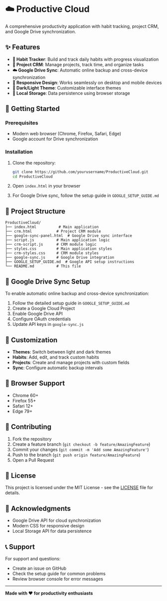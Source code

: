 # ☁️ Productive Cloud

A comprehensive productivity application with habit tracking, project CRM, and Google Drive synchronization.

## ✨ Features

- **🎯 Habit Tracker**: Build and track daily habits with progress visualization
- **🏢 Project CRM**: Manage projects, track time, and organize tasks
- **☁️ Google Drive Sync**: Automatic online backup and cross-device synchronization
- **📱 Responsive Design**: Works seamlessly on desktop and mobile devices
- **🌙 Dark/Light Theme**: Customizable interface themes
- **💾 Local Storage**: Data persistence using browser storage

## 🚀 Getting Started

### Prerequisites
- Modern web browser (Chrome, Firefox, Safari, Edge)
- Google account for Drive synchronization

### Installation
1. Clone the repository:
   ```bash
   git clone https://github.com/yourusername/ProductiveCloud.git
   cd ProductiveCloud
   ```

2. Open `index.html` in your browser

3. For Google Drive sync, follow the setup guide in `GOOGLE_SETUP_GUIDE.md`

## 📁 Project Structure

```
ProductiveCloud/
├── index.html          # Main application
├── crm.html           # Project CRM module
├── google-sync-panel.html  # Google Drive sync interface
├── script.js          # Main application logic
├── crm-script.js      # CRM module logic
├── styles.css         # Main application styles
├── crm-styles.css     # CRM module styles
├── google-sync.js     # Google Drive integration
├── GOOGLE_SETUP_GUIDE.md  # Google API setup instructions
└── README.md          # This file
```

## 🔧 Google Drive Sync Setup

To enable automatic online backup and cross-device synchronization:

1. Follow the detailed setup guide in `GOOGLE_SETUP_GUIDE.md`
2. Create a Google Cloud Project
3. Enable Google Drive API
4. Configure OAuth credentials
5. Update API keys in `google-sync.js`

## 🎨 Customization

- **Themes**: Switch between light and dark themes
- **Habits**: Add, edit, and track custom habits
- **Projects**: Create and manage projects with custom fields
- **Sync**: Configure automatic backup intervals

## 📱 Browser Support

- Chrome 60+
- Firefox 55+
- Safari 12+
- Edge 79+

## 🤝 Contributing

1. Fork the repository
2. Create a feature branch (`git checkout -b feature/AmazingFeature`)
3. Commit your changes (`git commit -m 'Add some AmazingFeature'`)
4. Push to the branch (`git push origin feature/AmazingFeature`)
5. Open a Pull Request

## 📄 License

This project is licensed under the MIT License - see the [LICENSE](LICENSE) file for details.

## 🙏 Acknowledgments

- Google Drive API for cloud synchronization
- Modern CSS for responsive design
- Local Storage API for data persistence

## 📞 Support

For support and questions:
- Create an issue on GitHub
- Check the setup guide for common problems
- Review browser console for error messages

---

**Made with ❤️ for productivity enthusiasts**
